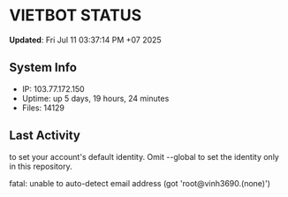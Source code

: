 # VIETBOT STATUS
**Updated**: Fri Jul 11 03:37:14 PM +07 2025

## System Info
- IP: 103.77.172.150
- Uptime: up 5 days, 19 hours, 24 minutes
- Files: 14129

## Last Activity

to set your account's default identity.
Omit --global to set the identity only in this repository.

fatal: unable to auto-detect email address (got 'root@vinh3690.(none)')
